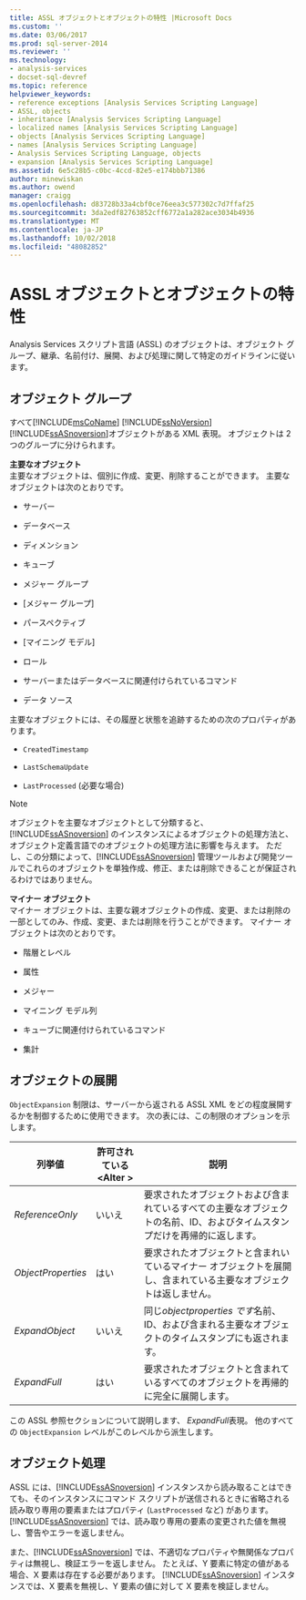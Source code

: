 ```yaml
---
title: ASSL オブジェクトとオブジェクトの特性 |Microsoft Docs
ms.custom: ''
ms.date: 03/06/2017
ms.prod: sql-server-2014
ms.reviewer: ''
ms.technology:
- analysis-services
- docset-sql-devref
ms.topic: reference
helpviewer_keywords:
- reference exceptions [Analysis Services Scripting Language]
- ASSL, objects
- inheritance [Analysis Services Scripting Language]
- localized names [Analysis Services Scripting Language]
- objects [Analysis Services Scripting Language]
- names [Analysis Services Scripting Language]
- Analysis Services Scripting Language, objects
- expansion [Analysis Services Scripting Language]
ms.assetid: 6e5c28b5-c0bc-4ccd-82e5-e174bbb71386
author: minewiskan
ms.author: owend
manager: craigg
ms.openlocfilehash: d83728b33a4cbf0ce76eea3c577302c7d7ffaf25
ms.sourcegitcommit: 3da2edf82763852cff6772a1a282ace3034b4936
ms.translationtype: MT
ms.contentlocale: ja-JP
ms.lasthandoff: 10/02/2018
ms.locfileid: "48082852"
---
```

# <a name="assl-objects-and-object-characteristics"></a>ASSL オブジェクトとオブジェクトの特性
  Analysis Services スクリプト言語 (ASSL) のオブジェクトは、オブジェクト グループ、継承、名前付け、展開、および処理に関して特定のガイドラインに従います。  
  
## <a name="object-groups"></a>オブジェクト グループ  
 すべて[!INCLUDE[msCoName](../../../includes/msconame-md.md)] [!INCLUDE[ssNoVersion](../../../includes/ssnoversion-md.md)] [!INCLUDE[ssASnoversion](../../../includes/ssasnoversion-md.md)]オブジェクトがある XML 表現。 オブジェクトは 2 つのグループに分けられます。  
  
 **主要なオブジェクト**  
 主要なオブジェクトは、個別に作成、変更、削除することができます。 主要なオブジェクトは次のとおりです。  
  
-   サーバー  
  
-   データベース  
  
-   ディメンション  
  
-   キューブ  
  
-   メジャー グループ  
  
-   [メジャー グループ]  
  
-   パースペクティブ  
  
-   [マイニング モデル]  
  
-   ロール  
  
-   サーバーまたはデータベースに関連付けられているコマンド  
  
-   データ ソース  
  
 主要なオブジェクトには、その履歴と状態を追跡するための次のプロパティがあります。  
  
-   `CreatedTimestamp`  
  
-   `LastSchemaUpdate`  
  
-   `LastProcessed` (必要な場合)  
  
> [!NOTE]  
>  オブジェクトを主要なオブジェクトとして分類すると、[!INCLUDE[ssASnoversion](../../../includes/ssasnoversion-md.md)] のインスタンスによるオブジェクトの処理方法と、オブジェクト定義言語でのオブジェクトの処理方法に影響を与えます。 ただし、この分類によって、[!INCLUDE[ssASnoversion](../../../includes/ssasnoversion-md.md)] 管理ツールおよび開発ツールでこれらのオブジェクトを単独作成、修正、または削除できることが保証されるわけではありません。  
  
 **マイナー オブジェクト**  
 マイナー オブジェクトは、主要な親オブジェクトの作成、変更、または削除の一部としてのみ、作成、変更、または削除を行うことができます。 マイナー オブジェクトは次のとおりです。  
  
-   階層とレベル  
  
-   属性  
  
-   メジャー  
  
-   マイニング モデル列  
  
-   キューブに関連付けられているコマンド  
  
-   集計  
  
## <a name="object-expansion"></a>オブジェクトの展開  
 `ObjectExpansion` 制限は、サーバーから返される ASSL XML をどの程度展開するかを制御するために使用できます。 次の表には、この制限のオプションを示します。  
  
|列挙値|許可されている\<Alter >|説明|  
|-----------------------|---------------------------|-----------------|  
|*ReferenceOnly*|いいえ|要求されたオブジェクトおよび含まれているすべての主要なオブジェクトの名前、ID、およびタイムスタンプだけを再帰的に返します。|  
|*ObjectProperties*|はい|要求されたオブジェクトと含まれいているマイナー オブジェクトを展開し、含まれている主要なオブジェクトは返しません。|  
|*ExpandObject*|いいえ|同じ*objectproperties です*名前、ID、および含まれる主要なオブジェクトのタイムスタンプにも返されます。|  
|*ExpandFull*|はい|要求されたオブジェクトと含まれているすべてのオブジェクトを再帰的に完全に展開します。|  
  
 この ASSL 参照セクションについて説明します、 *ExpandFull*表現。 他のすべての `ObjectExpansion` レベルがこのレベルから派生します。  
  
## <a name="object-processing"></a>オブジェクト処理  
 ASSL には、[!INCLUDE[ssASnoversion](../../../includes/ssasnoversion-md.md)] インスタンスから読み取ることはできても、そのインスタンスにコマンド スクリプトが送信されるときに省略される読み取り専用の要素またはプロパティ (`LastProcessed` など) があります。 [!INCLUDE[ssASnoversion](../../../includes/ssasnoversion-md.md)]  では、読み取り専用の要素の変更された値を無視し、警告やエラーを返しません。  
  
 また、[!INCLUDE[ssASnoversion](../../../includes/ssasnoversion-md.md)] では、不適切なプロパティや無関係なプロパティは無視し、検証エラーを返しません。 たとえば、Y 要素に特定の値がある場合、X 要素は存在する必要があります。 [!INCLUDE[ssASnoversion](../../../includes/ssasnoversion-md.md)] インスタンスでは、X 要素を無視し、Y 要素の値に対して X 要素を検証しません。  
  
  
